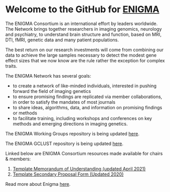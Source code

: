 # Welcome to the GitHub for [ENIGMA](http://enigma.ini.usc.edu/)

The ENIGMA Consortium is an international effort by leaders worldwide. The 
Network brings together researchers in imaging genomics, neurology and 
psychiatry, to understand brain structure and function, based on MRI, DTI, fMRI,
genetic data and many patient populations.

The best return on our research investments will come from combining our data to
achieve the large samples necessary to detect the modest gene effect sizes that 
we now know are the rule rather the exception for complex traits.

The ENIGMA Network has several goals:

*   to create a network of like-minded individuals, interested in pushing 
    forward the field of imaging genetics
*   to ensure promising findings are replicated via member collaborations, in 
    order to satisfy the mandates of most journals
*   to share ideas, algorithms, data, and information on promising findings or 
    methods
*   to facilitate training, including workshops and conferences on key methods 
    and emerging directions in imaging genetics.

The ENIGMA Working Groups repository is being updated 
[here](https://github.com/ENIGMA-git/ENGIMADiseaseWorkingGroupStats).

The ENIGMA GCLUST repository is being updated 
[here](https://github.com/ENIGMA-git/GCLUST).

Linked below are ENIGMA Consortium resources made available for chairs & members:
1. [Template Memorandum of Understanding (updated April 2021)](https://docs.google.com/document/d/10OWVnNSk54L3LsleurjHi99530IrvFBd)
2. [Template Secondary Proposal Form (Updated 2020)](https://docs.google.com/document/d/10c3Atdmpl7NayiFhbC_fRbmB1QMd-JuW)

Read more about Enigma [here](http://enigma.ini.usc.edu/).
